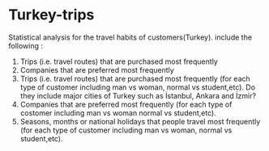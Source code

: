# Turkey-trips
Statistical analysis for the travel habits of customers(Turkey). include the following : 
  1. Trips (i.e. travel routes) that are purchased most frequently 
  2. Companies that are preferred most frequently 
  3. Trips (i.e. travel routes) that are purchased most frequently (for each type of customer including man vs woman, normal vs student,etc). Do they include major cities of Turkey such as İstanbul, Ankara and İzmir? 
  4. Companies that are preferred most frequently (for each type of costomer including man vs woman normal vs student,etc). 
  5. Seasons, months or national holidays that people travel most frequently (for each type of customer including man vs woman, normal vs student,etc).

